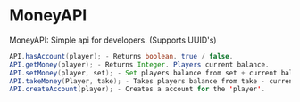 MoneyAPI
========

MoneyAPI: Simple api for developers. (Supports UUID's)

```java
API.hasAccount(player); - Returns boolean. true / false.
API.getMoney(player); - Returns Integer. Players current balance.
API.setMoney(player, set); - Set players balance from set + current balance.
API.takeMoney(Player, take); - Takes players balance from take - current balance.
API.createAccount(player); - Creates a account for the 'player'.
```
